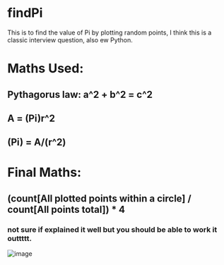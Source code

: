# findPi
This is to find the value of Pi by plotting random points, I think this is a classic interview question, also ew Python.

# Maths Used:
## Pythagorus law: a^2 + b^2 = c^2
## A = (Pi)r^2
## (Pi) = A/(r^2)
  
# Final Maths:
## (count[All plotted points within a circle] / count[All points total]) * 4

### not sure if explained it well but you should be able to work it outtttt.
![image](https://user-images.githubusercontent.com/43852724/120249030-636b4700-c271-11eb-9665-768acebeb160.png)

